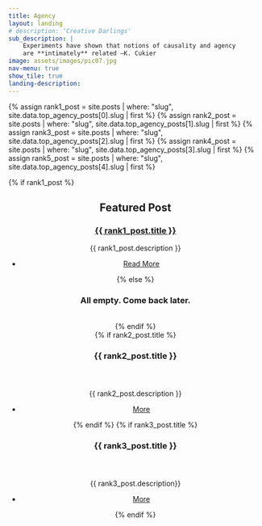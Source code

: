 ```yaml
---
title: Agency
layout: landing
# description: 'Creative Darlings'
sub_description: |
    Experiments have shown that notions of causality and agency
    are **intimately** related —K. Cukier
image: assets/images/pic07.jpg
nav-menu: true
show_tile: true
landing-description:
---
```

{% assign rank1_post = site.posts | where: "slug", site.data.top_agency_posts[0].slug | first %}
{% assign rank2_post = site.posts | where: "slug", site.data.top_agency_posts[1].slug | first %}
{% assign rank3_post = site.posts | where: "slug", site.data.top_agency_posts[2].slug | first %}
{% assign rank4_post = site.posts | where: "slug", site.data.top_agency_posts[3].slug | first %}
{% assign rank5_post = site.posts | where: "slug", site.data.top_agency_posts[4].slug | first %}





<div id="main">
    <!-- Other sections of your landing page -->

<section id="featured-post">
    <div class="inner">
        {% if rank1_post %}
            <header class="major">
                <h2>Featured Post</h2>
                    <h3><a href="{{ rank1_post.url | prepend: site.baseurl }}">{{ rank1_post.title }}</a></h3>
				<article>
                <p>{{ rank1_post.description }}</p>
                <ul class="actions">
                    <li><a href="{{ rank1_post.url | prepend: site.baseurl }}" class="button">Read More</a></li>
                </ul>
            </article>
        {% else %}
            <h3> All empty. Come back later.</h3>
            <br>
        {% endif %}
	<!-- </header> -->



<!-- Two -->
<section id="two" class="spotlights">
{% if rank2_post.title %}
    <section>
        <a href="{{ rank2_post.url | prepend: site.baseurl }}" class="image">
            <img src="{{ '/assets/images/pic08.jpg' | prepend: site.baseurl }}" alt="" data-position="center center" />
        </a>
        <div class="content">
            <div class="inner">
                <header class="major">
                    <h3>{{ rank2_post.title }}</h3>
                </header>
                <p>{{ rank2_post.description }}</p>
                <ul class="actions">
                    <li><a href="{{ rank2_post.url | prepend: site.baseurl }}" class="button">More</a></li>
                </ul>
            </div>
        </div>
    </section>
    {% endif %}
    {% if rank3_post.title %}
    <section>
        <a href="{{ rank3_post.url | prepend: site.baseurl }}" class="image">
            <img src="{{ '/assets/images/pic09.jpg' | prepend: site.baseurl }}" alt="" data-position="25% 25%" />
        </a>
        <div class="content">
            <div class="inner">
                <header class="major">
                    <h3>{{ rank3_post.title }}</h3>
                </header>
                <p>{{ rank3_post.description}}</p>
                <ul class="actions">
                    <li><a href="{{ rank3_post.url | prepend: site.baseurl }}" class="button"> More</a></li>
                </ul>
            </div>
        </div>
    </section>
    {% endif %}
		<br><br>
</section>

<!-- Three -->
<!-- Turn this on later, after settign up Al Brand Posts page -->
<!-- <section id="three" class="spotlights">
	<div class="inner">
		<header class="major">
			<h3>All Brand Posts</h3>
		<p> For a text block list of all brand posts go here<br><br>
		<ul class="actions">
			<li><a href="generic.html" class="button next">Here</a></li> -->


